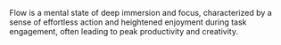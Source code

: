 Flow is a mental state of deep immersion and focus, characterized by a sense of effortless action and heightened enjoyment during task engagement, often leading to peak productivity and creativity.